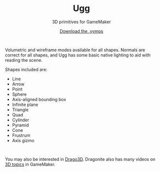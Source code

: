 <h1 align="center">Ugg</h1>

<p align="center">3D primitives for GameMaker</p>

<p align="center"><a href="https://github.com/JujuAdams/ugg/releases/">Download the .yymps</a></p>

&nbsp;

Volumetric and wireframe modes available for all shapes. Normals are correct for all shapes, and Ugg has some basic native lighting to aid with reading the scene.

Shapes included are:

- Line
- Arrow
- Point
- Sphere
- Axis-aligned bounding box
- Infinite plane
- Triangle
- Quad
- Cylinder
- Pyramid
- Cone
- Frustrum
- Axis gizmo

&nbsp;

You may also be interested in [Drago3D](https://dragonite.itch.io/d3d). Dragonite also has many videos on [3D topics](https://youtube.com/@DragoniteSpam?feature=shared) in GameMaker.

